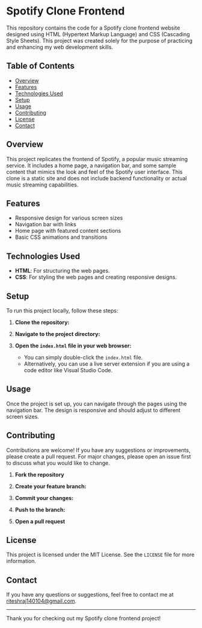 # Spotify Clone Frontend

This repository contains the code for a Spotify clone frontend website designed using HTML (Hypertext Markup Language) and CSS (Cascading Style Sheets). This project was created solely for the purpose of practicing and enhancing my web development skills.

## Table of Contents
- [Overview](#overview)
- [Features](#features)
- [Technologies Used](#technologies-used)
- [Setup](#setup)
- [Usage](#usage)
- [Contributing](#contributing)
- [License](#license)
- [Contact](#contact)

## Overview
This project replicates the frontend of Spotify, a popular music streaming service. It includes a home page, a navigation bar, and some sample content that mimics the look and feel of the Spotify user interface. This clone is a static site and does not include backend functionality or actual music streaming capabilities.

## Features
- Responsive design for various screen sizes
- Navigation bar with links
- Home page with featured content sections
- Basic CSS animations and transitions

## Technologies Used
- **HTML**: For structuring the web pages.
- **CSS**: For styling the web pages and creating responsive designs.

## Setup
To run this project locally, follow these steps:

1. **Clone the repository:**
   
2. **Navigate to the project directory:**
   
3. **Open the `index.html` file in your web browser:**
   - You can simply double-click the `index.html` file.
   - Alternatively, you can use a live server extension if you are using a code editor like Visual Studio Code.

## Usage
Once the project is set up, you can navigate through the pages using the navigation bar. The design is responsive and should adjust to different screen sizes.

## Contributing
Contributions are welcome! If you have any suggestions or improvements, please create a pull request. For major changes, please open an issue first to discuss what you would like to change.

1. **Fork the repository**
2. **Create your feature branch:**
   
3. **Commit your changes:**
   
4. **Push to the branch:**
  
5. **Open a pull request**

## License
This project is licensed under the MIT License. See the `LICENSE` file for more information.

## Contact
If you have any questions or suggestions, feel free to contact me at [riteshraj140104@gmail.com](mailto:your-riteshraj140104@gmail.com).

---

Thank you for checking out my Spotify clone frontend project!
